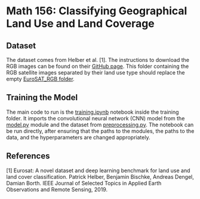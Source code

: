 # Math 156: Classifying Geographical Land Use and Land Coverage

## Dataset

The dataset comes from Helber et al. [1]. The instructions to download the RGB images can be found on their [GitHub page](https://github.com/phelber/EuroSAT). This folder containing the RGB satellite images separated by their land use type should replace the empty [EuroSAT_RGB folder](EuroSAT_RGB/).


## Training the Model

The main code to run is the [training.ipynb](training/training_cnn.ipynb) notebook inside the training folder. It imports the convolutional neural network (CNN) model from the [model.py](model/cnn.py) module and the dataset from [preprocessing.py](preprocessing/preprocessing.py). The notebook can be run directly, after ensuring that the paths to the modules, the paths to the data, and the hyperparameters are changed appropriately.

## References

[1] Eurosat: A novel dataset and deep learning benchmark for land use and land cover classification. Patrick Helber, Benjamin Bischke, Andreas Dengel, Damian Borth. IEEE Journal of Selected Topics in Applied Earth Observations and Remote Sensing, 2019.
